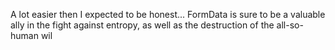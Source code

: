 A lot easier then I expected to be honest... 
FormData is sure to be a valuable ally in the fight against entropy,
as well as the destruction of the all-so-human wil